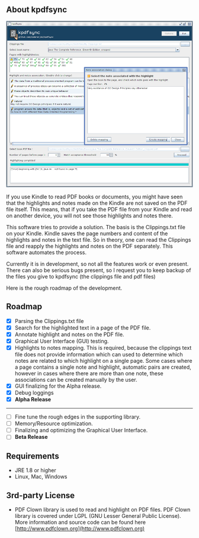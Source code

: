 ## About kpdfsync

![Screenshot](/docs/images/screenshot_alpha.png)

If you use Kindle to read PDF books or documents, you might have seen that the highlights and notes
made on the Kindle are not saved on the PDF file itself. This means, that if you take the PDF file
from your Kindle and read on another device, you will not see those highlights and notes there.

This software tries to provide a solution. The basis is the Clippings.txt file on your Kindle.
Kindle saves the page numbers and content of the highlights and notes in the text file. So in
theory, one can read the Clippings file and reapply the highlights and notes on the PDF separately.
This software automates the process.

Currently it is in development, so not all the features work or even present. There can also be
serious bugs present, so I request you to keep backup of the files you give to kpdfsync (the
clippings file and pdf files)

Here is the rough roadmap of the development.

## Roadmap

- [X] Parsing the Clippings.txt file
- [X] Search for the highlighted text in a page of the PDF file.
- [X] Annotate highlight and notes on the PDF file.
- [X] Graphical User Interface (GUI) testing.
- [X] Highlights to notes mapping. This is required, because the clippings text file does not
  provide information which can used to determine which notes are related to which highlight on a
  single page. Some cases where a page contains a single note and highlight, automatic pairs are
  created, however in cases where there are more than one note, these associations can be created
  manually by the user.
- [X] GUI finalizing for the Alpha release.
- [X] Debug loggings
- [X] **Alpha Release**

----

- [ ] Fine tune the rough edges in the supporting library.
- [ ] Memory/Resource optimization.
- [ ] Finalizing and optimizing the Graphical User Interface.
- [ ] **Beta Release**

## Requirements
- JRE 1.8 or higher
- Linux, Mac, Windows

## 3rd-party License

* PDF Clown library is used to read and highlight on PDF files. PDF Clown library is covered under
LGPL (GNU Lesser General Public License).
More information and source code can be found here [http://www.pdfclown.org](http://www.pdfclown.org)
